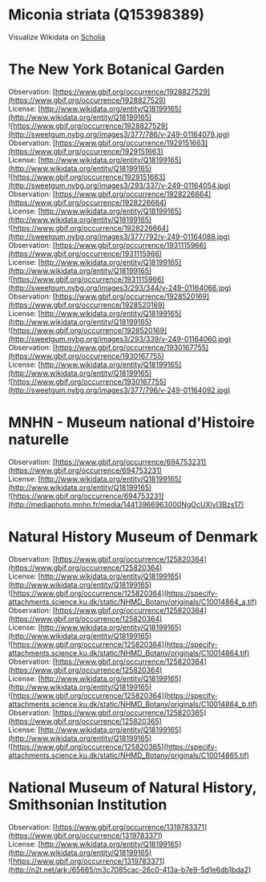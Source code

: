
Miconia striata (Q15398389)
===========================
  
Visualize Wikidata on [Scholia](https://scholia.toolforge.org/taxon/Q15398389)
# The New York Botanical Garden
  
Observation: [https://www.gbif.org/occurrence/1928827529](https://www.gbif.org/occurrence/1928827529)  
License: [http://www.wikidata.org/entity/Q18199165](http://www.wikidata.org/entity/Q18199165)  
![https://www.gbif.org/occurrence/1928827529](http://sweetgum.nybg.org/images3/377/786/v-249-01164079.jpg)  
Observation: [https://www.gbif.org/occurrence/1929151663](https://www.gbif.org/occurrence/1929151663)  
License: [http://www.wikidata.org/entity/Q18199165](http://www.wikidata.org/entity/Q18199165)  
![https://www.gbif.org/occurrence/1929151663](http://sweetgum.nybg.org/images3/293/337/v-249-01164054.jpg)  
Observation: [https://www.gbif.org/occurrence/1928226664](https://www.gbif.org/occurrence/1928226664)  
License: [http://www.wikidata.org/entity/Q18199165](http://www.wikidata.org/entity/Q18199165)  
![https://www.gbif.org/occurrence/1928226664](http://sweetgum.nybg.org/images3/377/792/v-249-01164088.jpg)  
Observation: [https://www.gbif.org/occurrence/1931115966](https://www.gbif.org/occurrence/1931115966)  
License: [http://www.wikidata.org/entity/Q18199165](http://www.wikidata.org/entity/Q18199165)  
![https://www.gbif.org/occurrence/1931115966](http://sweetgum.nybg.org/images3/293/344/v-249-01164066.jpg)  
Observation: [https://www.gbif.org/occurrence/1928520169](https://www.gbif.org/occurrence/1928520169)  
License: [http://www.wikidata.org/entity/Q18199165](http://www.wikidata.org/entity/Q18199165)  
![https://www.gbif.org/occurrence/1928520169](http://sweetgum.nybg.org/images3/293/339/v-249-01164060.jpg)  
Observation: [https://www.gbif.org/occurrence/1930167755](https://www.gbif.org/occurrence/1930167755)  
License: [http://www.wikidata.org/entity/Q18199165](http://www.wikidata.org/entity/Q18199165)  
![https://www.gbif.org/occurrence/1930167755](http://sweetgum.nybg.org/images3/377/796/v-249-01164092.jpg)
# MNHN - Museum national d'Histoire naturelle
  
Observation: [https://www.gbif.org/occurrence/694753231](https://www.gbif.org/occurrence/694753231)  
License: [http://www.wikidata.org/entity/Q18199165](http://www.wikidata.org/entity/Q18199165)  
![https://www.gbif.org/occurrence/694753231](http://mediaphoto.mnhn.fr/media/14413966963000NgOcUXlyI3Bzs17)
# Natural History Museum of Denmark
  
Observation: [https://www.gbif.org/occurrence/125820364](https://www.gbif.org/occurrence/125820364)  
License: [http://www.wikidata.org/entity/Q18199165](http://www.wikidata.org/entity/Q18199165)  
![https://www.gbif.org/occurrence/125820364](https://specify-attachments.science.ku.dk/static/NHMD_Botany/originals/C10014864_a.tif)  
Observation: [https://www.gbif.org/occurrence/125820364](https://www.gbif.org/occurrence/125820364)  
License: [http://www.wikidata.org/entity/Q18199165](http://www.wikidata.org/entity/Q18199165)  
![https://www.gbif.org/occurrence/125820364](https://specify-attachments.science.ku.dk/static/NHMD_Botany/originals/C10014864.tif)  
Observation: [https://www.gbif.org/occurrence/125820364](https://www.gbif.org/occurrence/125820364)  
License: [http://www.wikidata.org/entity/Q18199165](http://www.wikidata.org/entity/Q18199165)  
![https://www.gbif.org/occurrence/125820364](https://specify-attachments.science.ku.dk/static/NHMD_Botany/originals/C10014864_b.tif)  
Observation: [https://www.gbif.org/occurrence/125820365](https://www.gbif.org/occurrence/125820365)  
License: [http://www.wikidata.org/entity/Q18199165](http://www.wikidata.org/entity/Q18199165)  
![https://www.gbif.org/occurrence/125820365](https://specify-attachments.science.ku.dk/static/NHMD_Botany/originals/C10014865.tif)
# National Museum of Natural History, Smithsonian Institution
  
Observation: [https://www.gbif.org/occurrence/1319783371](https://www.gbif.org/occurrence/1319783371)  
License: [http://www.wikidata.org/entity/Q18199165](http://www.wikidata.org/entity/Q18199165)  
![https://www.gbif.org/occurrence/1319783371](http://n2t.net/ark:/65665/m3c7085cac-26c0-413a-b7e9-5d1e6db1bda2)
